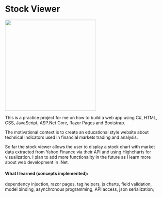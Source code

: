 # Stock Viewer

<img src=".demo.gif" height=300>

This is a practice project for me on how to build a web app using C#, HTML, CSS, JavaScript, ASP.Net Core, Razor Pages and Bootstrap.

The motivational context is to create an educational style website about technical indicators used in financial markets trading and analysis.

So far the stock viewer allows the user to display a stock chart with market data extracted from Yahoo Finance via their API and using Highcharts for visualization. 
I plan to add more functionality in the future as I learn more about web development in .Net.

#### What I learned (concepts implemented): 
dependency injection, razor pages, tag helpers, js charts, field validation, model binding, asynchronous programming, API access, json serialization;
